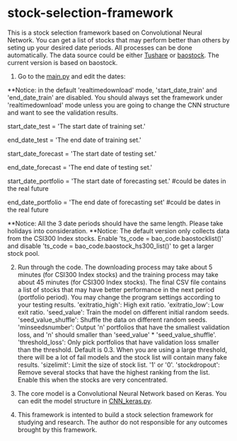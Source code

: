 # stock-selection-framework
This is a stock selection framework based on Convolutional Neural Network. You can get a list of stocks that may perform better than others by seting up your desired date periods. All processes can be done automatically.
The data source could be either [Tushare](https://tushare.pro/) or [baostock](http://baostock.com/). The current version is based on baostock.

1. Go to the [main.py](https://github.com/yuehuca/stock-selection-framework/blob/main/main.py) and edit the dates:

**Notice: in the default 'realtimedownload' mode, 'start_date_train' and 'end_date_train' are disabled. You should always set the framework under 'realtimedownload' mode unless you are going to change the CNN structure and want to see the validation results.

start_date_test = 'The start date of training set.' 

end_date_test = 'The end date of training set.' 

start_date_forecast = 'The start date of testing set.' 

end_date_forecast = 'The end date of testing set.' 

start_date_portfolio = 'The start date of forecasting set.' #could be dates in the real future 

end_date_portfolio = 'The end date of forecasting set' #could be dates in the real future 

**Notice: All the 3 date periods should have the same length. Please take holidays into consideration.
**Notice: The default version only collects data from the CSI300 Index stocks. Enable 'ts_code = bao_code.baostocklist()' and disable 'ts_code = bao_code.baostock_hs300_list()' to get a larger stock pool.

2. Run through the code. The downloading process may take about 5 minutes (for CSI300 Index stocks) and the training process may take about 45 minutes (for CSI300 Index stocks). The final CSV file contains a list of stocks that may have better performance in the next period (portfolio period). You may change the program settings according to your testing results.
'exitratio_high': High exit ratio.
'exitratio_low': Low exit ratio.
'seed_value':  Train the model on different initial random seeds.
'seed_value_shuffle': Shuffle the data on different random seeds.
'minseedsnumber': Output 'n' portfolios that have the smallest validation loss, and 'n' should smaller than 'seed_value' * 'seed_value_shuffle'.
'threshold_loss': Only pick portfolios that have validation loss smaller than the threshold. Default is 0.3. When you are using a large threshold, there will be a lot of fail models and the stock list will contain many fake results.
'sizelimit': Limit the size of stock list. '1' or '0'.
'stockdropout': Remove several stocks that have the highest ranking from the list. Enable this when the stocks are very concentrated.

3. The core model is a Convolutional Neural Network based on Keras. You can edit the model structure in [CNN_keras.py](https://github.com/yuehuca/stock-selection-framework/blob/main/CNN_keras.py).

4. This framework is intented to build a stock selection framework for studying and research. The author do not responsible for any outcomes brought by this framework.
